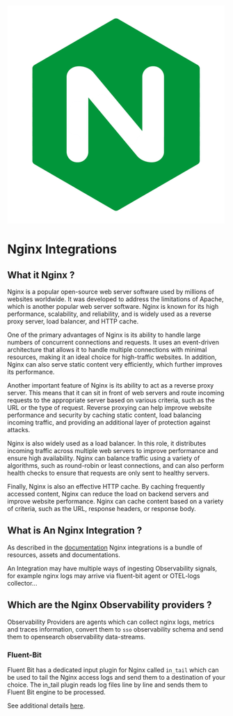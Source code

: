 ![](nginx.png)

# Nginx Integrations 

## What it Nginx ?
Nginx is a popular open-source web server software used by millions of websites worldwide. It was developed to address the limitations of Apache, which is another popular web server software. Nginx is known for its high performance, scalability, and reliability, and is widely used as a reverse proxy server, load balancer, and HTTP cache.

One of the primary advantages of Nginx is its ability to handle large numbers of concurrent connections and requests. It uses an event-driven architecture that allows it to handle multiple connections with minimal resources, making it an ideal choice for high-traffic websites. In addition, Nginx can also serve static content very efficiently, which further improves its performance.

Another important feature of Nginx is its ability to act as a reverse proxy server. This means that it can sit in front of web servers and route incoming requests to the appropriate server based on various criteria, such as the URL or the type of request. Reverse proxying can help improve website performance and security by caching static content, load balancing incoming traffic, and providing an additional layer of protection against attacks.

Nginx is also widely used as a load balancer. In this role, it distributes incoming traffic across multiple web servers to improve performance and ensure high availability. Nginx can balance traffic using a variety of algorithms, such as round-robin or least connections, and can also perform health checks to ensure that requests are only sent to healthy servers.

Finally, Nginx is also an effective HTTP cache. By caching frequently accessed content, Nginx can reduce the load on backend servers and improve website performance. Nginx can cache content based on a variety of criteria, such as the URL, response headers, or response body.

## What is An Nginx Integration ?
As described in the [documentation](../../README.md) Nginx integrations is a bundle of resources, assets and documentations. 

An Integration may have multiple ways of ingesting Observability signals, for example nginx logs may arrive via fluent-bit agent or OTEL-logs collector...

## Which are the Nginx Observability providers ?
Observability Providers are agents which can collect nginx logs, metrics and traces information, convert them to `sso` observability schema and send them to opensearch observability data-streams.

### Fluent-Bit
Fluent Bit has a dedicated input plugin for Nginx called `in_tail` which can be used to tail the Nginx access logs and send them to a destination of your choice.
The in_tail plugin reads log files line by line and sends them to Fluent Bit engine to be processed.

See additional details [here](fluet-bit/README.md).